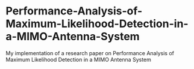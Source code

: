 # Performance-Analysis-of-Maximum-Likelihood-Detection-in-a-MIMO-Antenna-System
My implementation of a research paper on Performance Analysis of Maximum Likelihood Detection in a MIMO Antenna System
